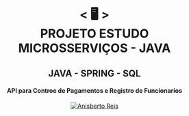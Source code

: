 <h1 align="center">
    < 🖥️ > <br>
PROJETO ESTUDO MICROSSERVIÇOS - JAVA
</h1>
    <h2 align="center">
    JAVA - SPRING - SQL
    </h2>
<h4 align="center">
API para Controe de Pagamentos e Registro de Funcionarios
</h4>
<p align="center">
  <a href="https://github.com/anisberto">
    <img alt="Anisberto Reis" src="https://img.shields.io/badge/Anisberto Reis-DEV-blue">
  </a>
</p>
<br>
